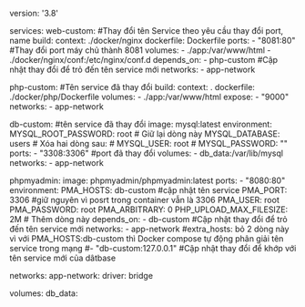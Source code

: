 version: '3.8'

services:
  web-custom: #Thay đổi tên Service theo yêu cầu thay đổi port, name
    build:
      context: ./docker/nginx
      dockerfile: Dockerfile
    ports:
      - "8081:80" #Thay đổi port máy chủ thành 8081
    volumes:
      - ./app:/var/www/html
      - ./docker/nginx/conf:/etc/nginx/conf.d
    depends_on:
      - php-custom #Cập nhật thay đổi để trỏ đến tên service mới
    networks:
      - app-network

  php-custom: #Tên service đã thay đổi
    build:
      context: .
      dockerfile: ./docker/php/Dockerfile
    volumes:
      - ./app:/var/www/html
    expose:
      - "9000"
    networks:
      - app-network

  db-custom: #tên service đã thay đổi
    image: mysql:latest
    environment:
      MYSQL_ROOT_PASSWORD: root # Giữ lại dòng này
      MYSQL_DATABASE: users
      # Xóa hai dòng sau:
      # MYSQL_USER: root
      # MYSQL_PASSWORD: ""
    ports:
      - "3308:3306" #port đã thay đổi 
    volumes:
      - db_data:/var/lib/mysql
    networks:
      - app-network

  phpmyadmin:
    image: phpmyadmin/phpmyadmin:latest
    ports:
      - "8080:80"
    environment:
      PMA_HOSTS: db-custom #cập nhật tên service
      PMA_PORT: 3306 #giữ nguyên vì posrt trong container vẫn là 3306
      PMA_USER: root
      PMA_PASSWORD: root
      PMA_ARBITRARY: 0
      PHP_UPLOAD_MAX_FILESIZE: 2M # Thêm dòng này
    depends_on:
      - db-custom #Cập nhật thay đổi để trỏ đến tên service mới
    networks:
      - app-network
    #extra_hosts: bỏ 2 dòng này vì với PMA_HOSTS:db-custom thì Docker compose tự động phân giải tên service trong mạng
      #- "db-custom:127.0.0.1" #Cập nhật thay đổi để khớp với tên service mới của dâtbase

networks:
  app-network:
    driver: bridge

volumes:
  db_data: